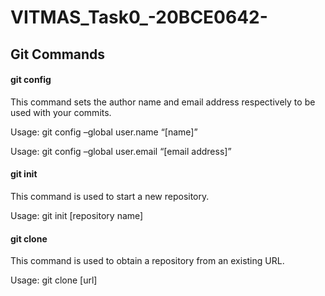 # VITMAS_Task0_-20BCE0642-

##  Git Commands

####    git config

This command sets the author name and email address respectively to be used with your commits.

Usage: git config –global user.name “[name]”

Usage: git config –global user.email “[email address]”

####    git init

This command is used to start a new repository.

Usage: git init [repository name]

####    git clone

This command is used to obtain a repository from an existing URL.

Usage: git clone [url]

